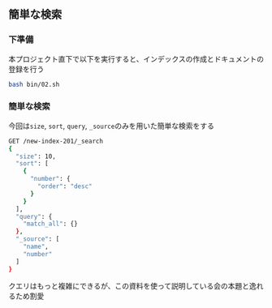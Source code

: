 ## 簡単な検索

### 下準備

本プロジェクト直下で以下を実行すると、インデックスの作成とドキュメントの登録を行う

```bash
bash bin/02.sh
```

### 簡単な検索

今回は`size`, `sort`, `query`, `_source`のみを用いた簡単な検索をする

```bash
GET /new-index-201/_search
{
  "size": 10,
  "sort": [
    {
      "number": {
        "order": "desc"
      }
    }
  ],
  "query": {
    "match_all": {}
  },
  "_source": [
    "name",
    "number"
  ]
}
```

クエリはもっと複雑にできるが、この資料を使って説明している会の本題と逸れるため割愛
